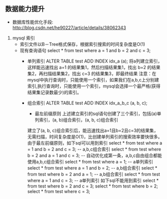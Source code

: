 ## 数据能力提升
   - 数据库性能优化手段: http://blog.csdn.net/he90227/article/details/38062343

1. mysql 索引
   - 索引文件以B－Tree格式保存，根据索引搜索的时间复杂度是O(1)
   - 现有查询语句 select * from test where a = 1 and b = 2 and c = 3;
      - 单列索引
         ALTER TABLE test ADD INDEX idx_a (a);
         将a列建立索引，这样能迅速找出 a=1 的结果集1，然后扫描结果集1，找出 b=2 的结果集2，再扫描结果集2，找出 c=3 的结果集3，即最终结果
         注意：在mysql中执行查询时，只能使用一个索引，如果我们在a,b,c上分别建索引,执行查询时，只能使用一个索引，mysql会选择一个最严格(获得结果集记录数最少)的索引。
      - 组合索引
         ALTER TABLE test ADD INDEX idx_a_b_c (a, b, c);
         - 最左前缀原则
            上述建立索引的sql语句创建了三个索引，包括(a)单列索引，(a, b)组合索引，(a, b, c)组合索引

         建立了(a, b, c)组合索引后，能迅速找出a=1且b=2且c=3的结果集，无需扫描，时间复杂度是O(1)，比创建单列索引的搜索效率要快很多。
         由于最左前缀原则，如下sql可以用到索引
         select * from test where a = 1 and b = 2 and c = 3;  -- a,b,c组合索引
         select * from test where b = 2 and a = 1 and c = 3;  -- 自动优化成第一条，a,b,c自由组合都能使用a,b,c组合索引
         select * from test where a = 1;  -- a单列索引
         select * from test where a = 1 and b = 2; -- a,b组合索引
         select * from test where b = 2 and a = 1; -- a,b组合索引
         select * from test where a = 1 and c = 3; -- a单列索引
         如下sql不能用到索引
         select * from test where b = 2 and c = 3;
         select * from test where b = 2;
         select * from test where c = 3;
